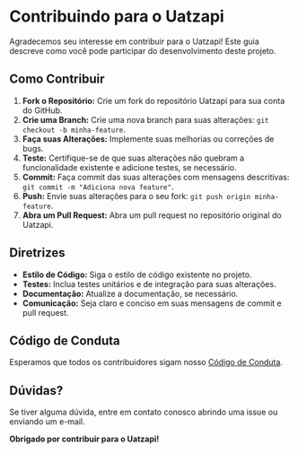 # Contribuindo para o Uatzapi

Agradecemos seu interesse em contribuir para o Uatzapi! Este guia descreve como você pode participar do desenvolvimento deste projeto.

## Como Contribuir

1. **Fork o Repositório:** Crie um fork do repositório Uatzapi para sua conta do GitHub.
2. **Crie uma Branch:** Crie uma nova branch para suas alterações: `git checkout -b minha-feature`.
3. **Faça suas Alterações:** Implemente suas melhorias ou correções de bugs.
4. **Teste:** Certifique-se de que suas alterações não quebram a funcionalidade existente e adicione testes, se necessário.
5. **Commit:** Faça commit das suas alterações com mensagens descritivas: `git commit -m "Adiciona nova feature"`.
6. **Push:** Envie suas alterações para o seu fork: `git push origin minha-feature`.
7. **Abra um Pull Request:** Abra um pull request no repositório original do Uatzapi.

## Diretrizes

* **Estilo de Código:** Siga o estilo de código existente no projeto.
* **Testes:** Inclua testes unitários e de integração para suas alterações.
* **Documentação:** Atualize a documentação, se necessário.
* **Comunicação:** Seja claro e conciso em suas mensagens de commit e pull request.

## Código de Conduta

Esperamos que todos os contribuidores sigam nosso [Código de Conduta](CODE_OF_CONDUCT.md).

## Dúvidas?

Se tiver alguma dúvida, entre em contato conosco abrindo uma issue ou enviando um e-mail.

**Obrigado por contribuir para o Uatzapi!**